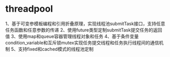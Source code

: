 # threadpool
1、基于可变参模板编程和引用折叠原理，实现线程池submitTask接口，支持任意任务函数和任意参数的传递
2、使用future类型定制submitTask提交任务的返回值
3、使用map和queue容器管理线程对象和任务
4、基于条件变量condition_variable和互斥锁mutex实现任务提交线程和任务执行线程间的通信机制
5、支持fixed和cached模式的线程池定制